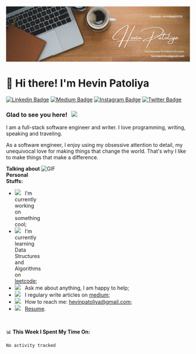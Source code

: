 

![logo](https://github.com/HevinPatoliya7/HevinPatoliya7/blob/main/LOGO(2).png
)

# 👋 Hi there! I'm Hevin Patoliya



[![Linkedin Badge](https://img.shields.io/badge/-LinkedIn-0e76a8?style=flat-square&logo=Linkedin&logoColor=white)](www.linkedin.com/in/hevinpatoliya9106011772)
[![Medium Badge](https://img.shields.io/badge/medium-%2312100E.svg?&style=for-square&logo=medium&logoColor=white)](https://medium.com/@hpatoliya927)
[![Instagram Badge](https://img.shields.io/badge/-Instagram-e4405f?style=flat-square&logo=Instagram&logoColor=white)](https://www.instagram.com/hevinpatoliya_official/)
[![Twitter Badge](https://img.shields.io/badge/-Twitter-00acee?style=flat-square&logo=Twitter&logoColor=white)](https://x.com/HevinPatoliya)


### Glad to see you here! &nbsp; ![](https://visitor-badge.glitch.me/badge?page_id=Gapur.Gapur)

I am a full-stack software engineer and writer. I love programming, writing, speaking and traveling.

As a software engineer, I enjoy using my obsessive attention to detail, my unequivocal love for making things that change the world. That's why I like to make things that make a difference.

<img align="right" alt="GIF" src="https://github.com/Gapur/Gapur/blob/main/assets/coding.gif?raw=true" width="408" height="318" />
  

**Talking about Personal Stuffs:**

- <img src="https://github.com/Gapur/Gapur/blob/main/assets/developer.gif?raw=true" width="21" />&nbsp;&nbsp; I’m currently working on something cool;
- <img src="https://github.com/Gapur/Gapur/blob/main/assets/lightning.gif?raw=true" width="21" />&nbsp;&nbsp; I’m currently learning Data Structures and Algorithms on [leetcode](https://leetcode.com/GKassym);
- <img src="https://github.com/Gapur/Gapur/blob/main/assets/message.gif?raw=true" width="21" />&nbsp;&nbsp; Ask me about anything, I am happy to help;
- <img src="https://github.com/Gapur/Gapur/blob/main/assets/laptop.gif?raw=true" width="21" />&nbsp;&nbsp; I regulary write articles on [medium](https://gapur-kassym.medium.com);
- <img src="https://github.com/Gapur/Gapur/blob/main/assets/letterbox.gif?raw=true" width="21" />&nbsp;&nbsp; How to reach me: hevinpatoliya@gmail.com;
- <img src="https://github.com/Gapur/Gapur/blob/main/assets/doc.gif?raw=true" width="21" />&nbsp;&nbsp; [Resume](https://drive.google.com/drive/u/0/folders/1cpOlyYLFvbDVQNgm-jTXsmTOPM-P1rtW).

</br>

📊 **This Week I Spent My Time On:**
<!--START_SECTION:waka-->

```txt
No activity tracked
```

<!--END_SECTION:waka-->






